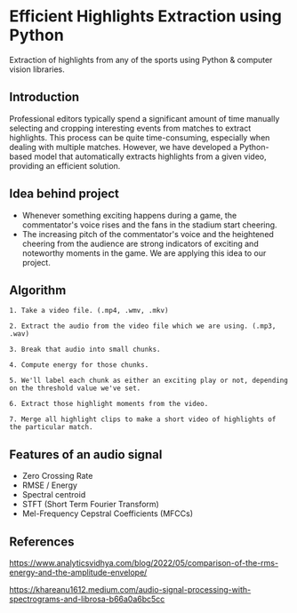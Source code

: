 
# Efficient Highlights Extraction using Python

Extraction of highlights from any of the sports using Python & computer vision libraries.


## Introduction


Professional editors typically spend a significant amount of time manually selecting and cropping interesting events from matches to extract highlights. This process can be quite time-consuming, especially when dealing with multiple matches. However, we have developed a Python-based model that automatically extracts highlights from a given video, providing an efficient solution. 
## Idea behind project

- Whenever something exciting happens during a game, the commentator's voice rises and the fans in the stadium start cheering. 
- The increasing pitch of the commentator's voice and the heightened cheering from the audience are strong indicators of exciting and noteworthy moments in the game. We are applying this idea to our project.
## Algorithm 

    1. Take a video file. (.mp4, .wmv, .mkv)

    2. Extract the audio from the video file which we are using. (.mp3, .wav)

    3. Break that audio into small chunks.

    4. Compute energy for those chunks. 

    5. We'll label each chunk as either an exciting play or not, depending on the threshold value we've set.

    6. Extract those highlight moments from the video.

    7. Merge all highlight clips to make a short video of highlights of the particular match.

    




## Features of an audio signal

- Zero Crossing Rate
- RMSE / Energy
- Spectral centroid
- STFT (Short Term Fourier Transform)
- Mel-Frequency Cepstral Coefficients (MFCCs)




## References

https://www.analyticsvidhya.com/blog/2022/05/comparison-of-the-rms-energy-and-the-amplitude-envelope/

https://khareanu1612.medium.com/audio-signal-processing-with-spectrograms-and-librosa-b66a0a6bc5cc


